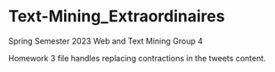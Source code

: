 # Text-Mining_Extraordinaires
Spring Semester 2023 Web and Text Mining Group 4

Homework 3 file handles replacing contractions in the tweets content.

